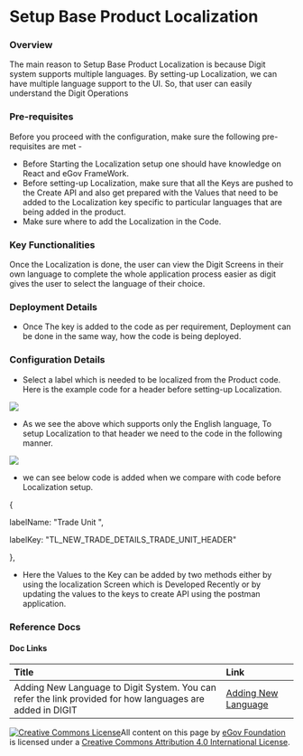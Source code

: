 # Setup Base Product Localization

### Overview <a id="Overview"></a>

The main reason to Setup Base Product Localization is because Digit system supports multiple languages. By setting-up Localization, we can have multiple language support to the UI. So, that user can easily understand the Digit Operations

### Pre-requisites <a id="Pre-requisites"></a>

Before you proceed with the configuration, make sure the following pre-requisites are met -

* Before Starting the Localization setup one should have knowledge on React and eGov FrameWork.
*  Before setting-up Localization, make sure that all the Keys are pushed to the Create API and also get prepared with the Values that need to be added to the Localization key specific to particular languages that are being added in the product.
* Make sure where to add the Localization in the Code.

### Key Functionalities <a id="Key-Functionalities"></a>

Once the Localization is done, the user can view the Digit Screens in their own language to complete the whole application process easier as digit gives the user to select the language of their choice.

### Deployment Details <a id="Deployment-Details"></a>

* Once The key is added to the code as per requirement, Deployment can be done in the same way, how the code is being deployed.

### Configuration Details <a id="Configuration-Details"></a>

* Select a label which is needed to be localized from the Product code. Here is the example code for a header before setting-up Localization.

![](../../.gitbook/assets/example-2.png)

* As we see the above which supports only the English language, To setup Localization to that header we need to the code in the following manner.

![](../../.gitbook/assets/example-1.png)

* we can see below code is added when we compare with code before Localization setup.

{

labelName: "Trade Unit ",

labelKey: "TL\_NEW\_TRADE\_DETAILS\_TRADE\_UNIT\_HEADER"

},

* Here the Values to the Key can be added by two methods either by using the localization Screen which is Developed Recently or by updating the values to the keys to create API using the postman application. 

### Reference Docs <a id="Reference-Docs"></a>

#### Doc Links <a id="Doc-Links"></a>

| **Title**  | **Link** |
| :--- | :--- |
| Adding New Language to Digit System. You can refer the link provided for how languages are added in DIGIT |  [Adding New Language](../configuring-digit-services/setting-up-a-language/adding-a-language.md) |



 [![Creative Commons License](https://i.creativecommons.org/l/by/4.0/80x15.png)​](http://creativecommons.org/licenses/by/4.0/)All content on this page by [eGov Foundation](https://egov.org.in/) is licensed under a [Creative Commons Attribution 4.0 International License](http://creativecommons.org/licenses/by/4.0/).


